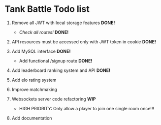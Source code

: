 # Tank Battle Todo list

1. Remove all JWT with local storage features **DONE!**

	* _Check all routes!_ **DONE!**

2. API resources must be accessed only with JWT token in cookie **DONE!**

3. Add MySQL interface **DONE!**

	* Add functional /signup route **DONE!**

4. Add leaderboard ranking system and API **DONE!**

5. Add elo rating system

6. Improve matchmaking

7. Websockets server code refactoring **WIP**

	* HIGH PRIORITY: Only allow a player to join one single room once!!!

8. Add documentation

